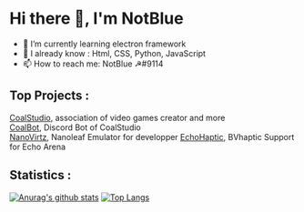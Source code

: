 # Hi there 👋, I'm NotBlue

- 🌱 I’m currently learning electron framework
- 👯 I already know : Html, CSS, Python, JavaScript
- 📫 How to reach me: NotBlue ☭#9114

## Top Projects :
  
[CoalStudio](https://coalstudio.fr/), association of video games creator and more\
[CoalBot](https://github.com/Nirbose/CoalBot), Discord Bot of CoalStudio\
[NanoVirtz](https://github.com/NotBlue-Dev/virtualNanoleaf), Nanoleaf Emulator for developper
[EchoHaptic](https://github.com/NotBlue-Dev/Echo-VR-Haptics), BVhaptic Support for Echo Arena

## Statistics :

[![Anurag's github stats](https://github-readme-stats.vercel.app/api?username=NotBlue-Dev&show_icons=true&theme=onedark)](https://github.com/anuraghazra/github-readme-stats)
[![Top Langs](https://github-readme-stats.vercel.app/api/top-langs/?username=NotBlue-Dev&theme=onedark)](https://github.com/anuraghazra/github-readme-stats)
